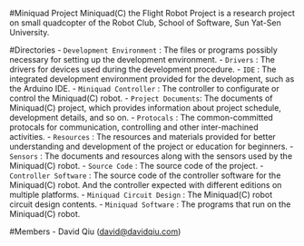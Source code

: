 #Miniquad Project
Miniquad(C) the Flight Robot Project is a research project on small quadcopter 
of the Robot Club, School of Software, Sun Yat-Sen University.

#Directories
    - `Development Environment` : The files or programs possibly necessary for 
        setting up the development environment.
        - `Drivers` : The drivers for devices used during the development 
            procedure.
        - `IDE` : The integrated development environment provided for the 
            development, such as the Arduino IDE.
        - `Miniquad Controller` : The controller to configurate or control the 
            Miniquad(C) robot.
    - `Project Documents`: The documents of Miniquad(C) project, which provides 
        information about project schedule, development details, and so on.
        - `Protocals` : The common-committed protocals for communication, 
            controlling and other inter-machined activities.
    - `Resources` : The resources and materials provided for better understanding 
        and development of the project or education for beginners.
        - `Sensors` : The documents and resources along with the sensors used 
            by the Miniquad(C) robot.
    - `Source Code` : The source code of the project.
        - `Controller Software` : The source code of the controller software for 
            the Miniquad(C) robot. And the controller expected with different 
            editions on multiple platforms.
        - `Miniquad Circuit Design` : The Miniquad(C) robot circuit design 
            contents.
        - `Miniquad Software` : The programs that run on the Miniquad(C) robot.

#Members
    - David Qiu (david@davidqiu.com)